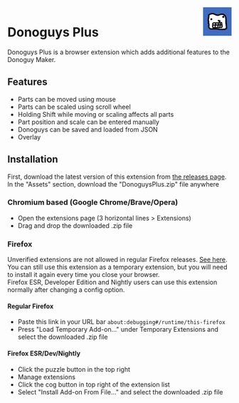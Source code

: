 <img align="right" src="icon.png" height=64>  

# Donoguys Plus
Donoguys Plus is a browser extension which adds additional features to the Donoguy Maker.  
## Features
* Parts can be moved using mouse
* Parts can be scaled using scroll wheel
* Holding Shift while moving or scaling affects all parts
* Part position and scale can be entered manually
* Donoguys can be saved and loaded from JSON
* Overlay 
## Installation
First, download the latest version of this extension from [the releases page](https://github.com/Ryhon0/DonoguyPlus/releases/).  
In the "Assets" section, download the "DonoguysPlus.zip" file anywhere
### Chromium based (Google Chrome/Brave/Opera)
* Open the extensions page (3 horizontal lines > Extensions)
* Drag and drop the downloaded .zip file
### Firefox
Unverified extensions are not allowed in regular Firefox releases. [See here](https://support.mozilla.org/en-US/kb/add-on-signing-in-firefox?as=u&utm_source=inproduct#w_what-are-my-options-if-i-want-to-use-an-unsigned-add-on-advanced-users).  
You can still use this extension as a temporary extension, but you will need to install it again every time you close your browser.  
Firefox ESR, Developer Edition and Nightly users can use this extension normally after changing a config option.
#### Regular Firefox
* Paste this link in your URL bar `about:debugging#/runtime/this-firefox`
* Press "Load Temporary Add-on..." under Temporary Extensions and select the downloaded .zip file
#### Firefox ESR/Dev/Nightly
* Click the puzzle button in the top right
* Manage extensions
* Click the cog button in top right of the extension list
* Select "Install Add-on From File..." and select the downloaded .zip file
